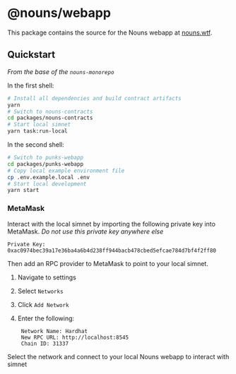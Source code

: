 # @nouns/webapp

This package contains the source for the Nouns webapp at [nouns.wtf](https://nouns.wtf).

## Quickstart

_From the base of the `nouns-monorepo`_

In the first shell:

```sh
# Install all dependencies and build contract artifacts
yarn
# Switch to nouns-contracts
cd packages/nouns-contracts
# Start local simnet
yarn task:run-local
```

In the second shell:

```sh
# Switch to punks-webapp
cd packages/punks-webapp
# Copy local example environment file
cp .env.example.local .env
# Start local development
yarn start
```

### MetaMask

Interact with the local simnet by importing the following private key into MetaMask. _Do not use this private key anywhere else_

```
Private Key:
0xac0974bec39a17e36ba4a6b4d238ff944bacb478cbed5efcae784d7bf4f2ff80
```

Then add an RPC provider to MetaMask to point to your local simnet.

1.  Navigate to settings
2.  Select `Networks`
3.  Click `Add Network`
4.  Enter the following:

         Network Name: Hardhat
         New RPC URL: http://localhost:8545
         Chain ID: 31337

Select the network and connect to your local Nouns webapp to interact with simnet
